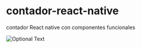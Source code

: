 # contador-react-native
contador React native con componentes funcionales

![Optional Text](../master/img/project.jpeg)